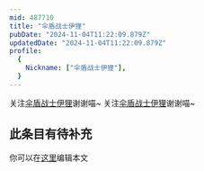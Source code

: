 ```yaml
---
mid: 487710
title: "伞盾战士伊狸"
pubDate: "2024-11-04T11:22:09.879Z"
updatedDate: "2024-11-04T11:22:09.879Z"
profile:
  {
    Nickname: ["伞盾战士伊狸"],
  }
---
```


关注[伞盾战士伊狸](https://space.bilibili.com/487710)谢谢喵~ 关注[伞盾战士伊狸](https://space.bilibili.com/487710)谢谢喵~

## 此条目有待补充
你可以在[这里](https://github.com/Yuhanawa/VTuber.ICU/edit/master/src/content/v/伞盾战士伊狸/index.md)编辑本文
